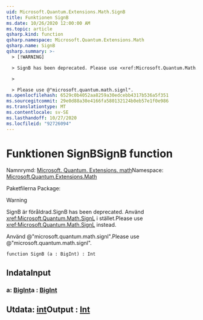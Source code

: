 ```yaml
---
uid: Microsoft.Quantum.Extensions.Math.SignB
title: Funktionen SignB
ms.date: 10/26/2020 12:00:00 AM
ms.topic: article
qsharp.kind: function
qsharp.namespace: Microsoft.Quantum.Extensions.Math
qsharp.name: SignB
qsharp.summary: >-
  > [!WARNING]

  > SignB has been deprecated. Please use <xref:Microsoft.Quantum.Math.SignL> instead.

  >

  > Please use @"microsoft.quantum.math.signl".
ms.openlocfilehash: 6529c0b4052aa8259a30edcebb4317b536a5f351
ms.sourcegitcommit: 29e0d88a30e4166fa580132124b0eb57e1f0e986
ms.translationtype: MT
ms.contentlocale: sv-SE
ms.lasthandoff: 10/27/2020
ms.locfileid: "92726094"
---
```

# <a name="signb-function"></a><span data-ttu-id="7eae4-102">Funktionen SignB</span><span class="sxs-lookup"><span data-stu-id="7eae4-102">SignB function</span></span>

<span data-ttu-id="7eae4-103">Namnrymd: [Microsoft. Quantum. Extensions. math](xref:Microsoft.Quantum.Extensions.Math)</span><span class="sxs-lookup"><span data-stu-id="7eae4-103">Namespace: [Microsoft.Quantum.Extensions.Math](xref:Microsoft.Quantum.Extensions.Math)</span></span>

<span data-ttu-id="7eae4-104">Paketfilerna [](https://nuget.org/packages/)</span><span class="sxs-lookup"><span data-stu-id="7eae4-104">Package: [](https://nuget.org/packages/)</span></span>


> [!WARNING]
> <span data-ttu-id="7eae4-105">SignB är föråldrad.</span><span class="sxs-lookup"><span data-stu-id="7eae4-105">SignB has been deprecated.</span></span> <span data-ttu-id="7eae4-106">Använd <xref:Microsoft.Quantum.Math.SignL> i stället.</span><span class="sxs-lookup"><span data-stu-id="7eae4-106">Please use <xref:Microsoft.Quantum.Math.SignL> instead.</span></span>
>
> <span data-ttu-id="7eae4-107">Använd @"microsoft.quantum.math.signl".</span><span class="sxs-lookup"><span data-stu-id="7eae4-107">Please use @"microsoft.quantum.math.signl".</span></span>



```qsharp
function SignB (a : BigInt) : Int
```


## <a name="input"></a><span data-ttu-id="7eae4-108">Indata</span><span class="sxs-lookup"><span data-stu-id="7eae4-108">Input</span></span>

### <a name="a--bigint"></a><span data-ttu-id="7eae4-109">a: [BigInt](xref:microsoft.quantum.lang-ref.bigint)</span><span class="sxs-lookup"><span data-stu-id="7eae4-109">a : [BigInt](xref:microsoft.quantum.lang-ref.bigint)</span></span>





## <a name="output--int"></a><span data-ttu-id="7eae4-110">Utdata: [int](xref:microsoft.quantum.lang-ref.int)</span><span class="sxs-lookup"><span data-stu-id="7eae4-110">Output : [Int](xref:microsoft.quantum.lang-ref.int)</span></span>

